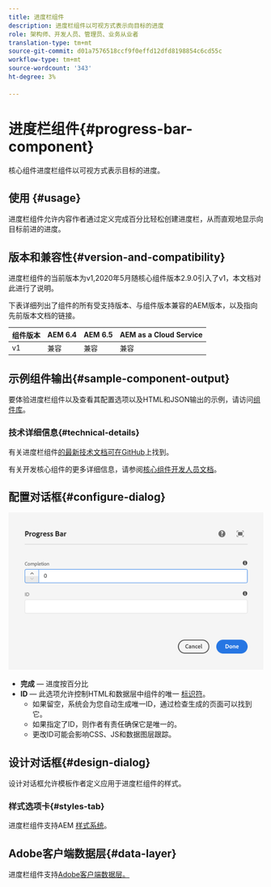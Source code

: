 ```yaml
---
title: 进度栏组件
description: 进度栏组件以可视方式表示向目标的进度
role: 架构师、开发人员、管理员、业务从业者
translation-type: tm+mt
source-git-commit: d01a7576518ccf9f0effd12dfd8198854c6cd55c
workflow-type: tm+mt
source-wordcount: '343'
ht-degree: 3%

---
```



# 进度栏组件{#progress-bar-component}

核心组件进度栏组件以可视方式表示目标的进度。

## 使用 {#usage}

进度栏组件允许内容作者通过定义完成百分比轻松创建进度栏，从而直观地显示向目标前进的进度。

## 版本和兼容性{#version-and-compatibility}

进度栏组件的当前版本为v1,2020年5月随核心组件版本2.9.0引入了v1，本文档对此进行了说明。

下表详细列出了组件的所有受支持版本、与组件版本兼容的AEM版本，以及指向先前版本文档的链接。

| 组件版本 | AEM 6.4 | AEM 6.5 | AEM as a Cloud Service |
|---|---|---|---|
| v1 | 兼容 | 兼容 | 兼容 |

## 示例组件输出{#sample-component-output}

要体验进度栏组件以及查看其配置选项以及HTML和JSON输出的示例，请访问[组件库](https://adobe.com/go/aem_cmp_library_progressbar)。

### 技术详细信息{#technical-details}

有关进度栏组件[的最新技术文档可在GitHub](https://adobe.com/go/aem_cmp_tech_progress_v1)上找到。

有关开发核心组件的更多详细信息，请参阅[核心组件开发人员文档](/help/developing/overview.md)。

## 配置对话框{#configure-dialog}

![进度栏组件的编辑对话框](/help/assets/progress-bar-edit.png)

* **完成**  — 进度按百分比
* **ID**  — 此选项允许控制HTML和数据层中组件的唯一 [标识符](/help/developing/data-layer/overview.md)。
   * 如果留空，系统会为您自动生成唯一ID，通过检查生成的页面可以找到它。
   * 如果指定了ID，则作者有责任确保它是唯一的。
   * 更改ID可能会影响CSS、JS和数据图层跟踪。

## 设计对话框{#design-dialog}

设计对话框允许模板作者定义应用于进度栏组件的样式。

### 样式选项卡{#styles-tab}

进度栏组件支持AEM [样式系统](/help/get-started/authoring.md#component-styling)。

## Adobe客户端数据层{#data-layer}

进度栏组件支持[Adobe客户端数据层。](/help/developing/data-layer/overview.md)
